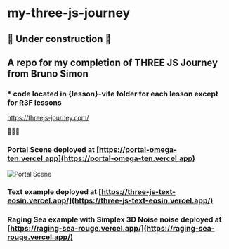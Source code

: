 # my-three-js-journey

## 🚧 Under construction 🚧

## A repo for my completion of THREE JS Journey from Bruno Simon

### \* code located in {lesson}-vite folder for each lesson except for R3F lessons

<https://threejs-journey.com/>

🦊🦊🦊

### Portal Scene deployed at [https://portal-omega-ten.vercel.app](https://portal-omega-ten.vercel.app)

![Portal Scene](https://github.com/moonraker22/my-three-js-journey/blob/main/38-importing-and-optimizing-the-scene/38-vite/public/resources/portal_readme.jpg?raw=true)

### Text example deployed at [https://three-js-text-eosin.vercel.app/](https://three-js-text-eosin.vercel.app/)

### Raging Sea example with Simplex 3D Noise noise deployed at [https://raging-sea-rouge.vercel.app/](https://raging-sea-rouge.vercel.app/)
